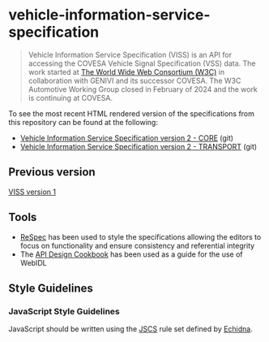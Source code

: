 # vehicle-information-service-specification
>Vehicle Information Service Specification (VISS) is an API for accessing the COVESA Vehicle Signal Specification (VSS) data. The work started at [The World Wide Web Consortium (W3C)](https://www.w3.org) in collaboration with GENIVI and its successor COVESA. The W3C Automotive Working Group closed in February of 2024 and the work is continuing at COVESA.

To see the most recent HTML rendered version of the specifications from this repository can be found at the following:

- [Vehicle Information Service Specification version 2 - CORE](https://raw.githack.com/COVESA/vehicle-information-service-specification/main/spec/VISSv2_Core.html) (git)
- [Vehicle Information Service Specification version 2 - TRANSPORT](https://raw.githack.com/COVESA/vehicle-information-service-specification/main/spec/VISSv2_Transport.html) (git)

## Previous version
[VISS version 1](https://www.w3.org/TR/vehicle-information-service/)

## Tools

- [ReSpec](https://www.w3.org/respec/) has been used to style the specifications allowing the editors to focus on functionality and ensure consistency and referential integrity
- The [API Design Cookbook](http://www.w3.org/TR/api-design/) has been used as a guide for the use of WebIDL

## Style Guidelines

### JavaScript Style Guidelines

JavaScript should be written using the [JSCS](http://jscs.info/) rule set defined by [Echidna](https://github.com/w3c/echidna/blob/master/.jscs.json).

